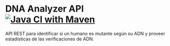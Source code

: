 # DNA Analyzer API [![Java CI with Maven](https://github.com/RayDiazVega/dna-analyzer-api/actions/workflows/maven.yml/badge.svg)](https://github.com/RayDiazVega/dna-analyzer-api/actions/workflows/maven.yml)
API REST para identificar si un humano es mutante según su ADN y proveer estadísticas de las verificaciones de ADN.
